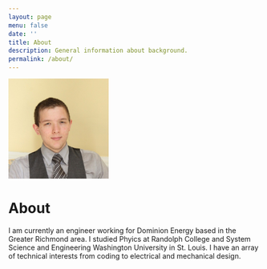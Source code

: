 ```yaml
---
layout: page
menu: false
date: ''
title: About
description: General information about background.
permalink: /about/
---
```


<img class="img-rounded" src="/assets/img/uploads/head_shot.jpg" alt="Zach Vernon" width="200">

# About

I am currently an engineer working for Dominion Energy based in the Greater Richmond area. I studied Phyics at Randolph College and System Science and Engineering Washington University in St. Louis. I have an array of technical interests from coding to electrical and mechanical design.

